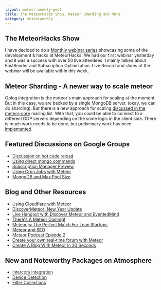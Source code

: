 ```yaml
---
layout: meteor-weekly-post
title: The MeteorHacks Show, Meteor Sharding and More
category: meteorweekly
---
```


## The MeteorHacks Show
I have decided to do a [Monthly webinar series](http://meteorhacks.com/announcing-the-meteorhacks-show.html) showcasing some of the development & hacks at MeteorHacks. We had our first webinar yesterday and it was a success with over 50 live attendees. I mainly talked about FastRender and Subscription Optimization. Live Record and slides of the webinar will be available within this week.

## Meteor Sharding - A newer way to scale meteor
Oplog integration is the meteor's main approach for scaling at the moment. But in this case, we are backed by a single MongoDB server. (okay, we can do sharding). But there is a new approach for scaling [discussed in the meteor-core](https://groups.google.com/forum/#!topic/meteor-core/dbZsRXhSuSc) mailing list. With that, you could be able to connect to a different DDP servers depending on the some logic in the client side. There is much work needs to be done, but preliminary work has been [implemented](https://github.com/meteor/meteor/pull/1762).

## Featured Discussions on Google Groups

* [Discussion on hot code reload](https://groups.google.com/forum/#!topic/meteor-talk/sSS9jlyq5wg)
* [Using direct mongo commands](https://groups.google.com/forum/#!topic/meteor-talk/CGk-zMnkXwU)
* [Subscription Manager Preview](http://www.youtube.com/watch?v=xzPg0-_TcXU)
* [Using Cron Jobs with Meteor](https://groups.google.com/forum/#!topic/meteor-talk/hwFL1KbGnG0)
* [MongoDB and Max Pool Size](https://groups.google.com/forum/#!topic/meteor-core/DoDhaRniI7M)

## Blog and Other Resources

* [Using Cloudflare with Meteor](http://meteorhacks.com/cloudflare-meets-meteor.html)
* [DiscoverMeteor: New Year Update](https://www.discovermeteor.com/2014/01/15/the-discover-meteor-new-year-update/)
* [Live Hangout with Discover Meteor and EventedMind](https://www.meteor.com/blog/2014/01/15/live-hangout-with-discover-meteor-and-eventedmind-next-week)
* [There's A Meteor Coming!](http://blog.gopeerio.com/meteor-coming/)
* [Meteor.js: The Perfect Match For Lean Startups](http://manuel-schoebel.com/blog/meteorjs-the-perfect-match-for-lean-startups)
* [Meteor and SEO](http://manuel-schoebel.com/blog/meteor-and-seo)
* [Meteor Podcast Episode 2](http://www.meteorpodcast.com/2014/01/17/episode-2-january-17th-2014/?utm_source=crater.io)
* [Create your own real-time forum with Meteor](http://www.creativebloq.com/javascript/create-your-own-real-time-forum-meteor-11410408)
* [Create A Blog With Meteor In 30 Seconds](http://differential.io/blog/create-a-blog-with-meteor-in-30-seconds)

## New and Noteworthy Packages on Atmosphere 

* [Intercom Integration](https://atmosphere.meteor.com/package/intercom)
* [Device Detection](https://atmosphere.meteor.com/package/device-detection)
* [Filter Collections](https://atmosphere.meteor.com/package/filter-collections)
